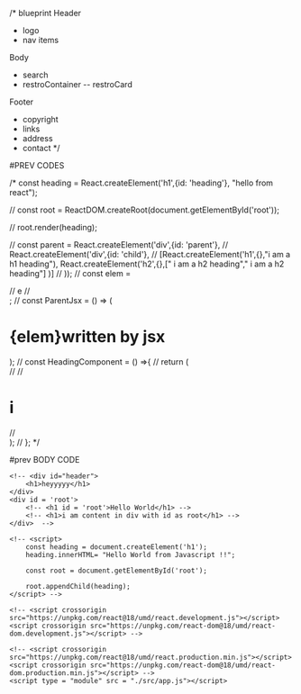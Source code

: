 /* blueprint
Header
- logo
- nav items

Body 
- search
- restroContainer
-- restroCard

Footer
- copyright
- links
- address
- contact
*/


#PREV CODES

/* const heading = React.createElement('h1',{id: 'heading'}, "hello from react");

// const root = ReactDOM.createRoot(document.getElementById('root'));

// root.render(heading);


// const parent = React.createElement('div',{id: 'parent'},
// React.createElement('div',{id: 'child'},
// [React.createElement('h1',{},"i am a h1 heading"), React.createElement('h2',{},[" i am a h2 heading"," i am a h2 heading"] )]
// ));
// const elem = <div>
// <span id = "ele">e</span>
//  </div>;
// const ParentJsx = () => (<h1 id = "parent" className = "head">{elem}written by jsx</h1>);
// const HeadingComponent = () =>{
//    return (<div id = "container">
//         <ParentJsx/>
//         <h1>i</h1>
//     </div>);
// }; */

#prev BODY CODE

<body>

    <!-- <div id="header">
        <h1>heyyyyy</h1>
    </div>
    <div id = 'root'>
        <!-- <h1 id = 'root'>Hello World</h1> -->
        <!-- <h1>i am content in div with id as root</h1> -->
    </div>  -->

    <!-- <script>
        const heading = document.createElement('h1');
        heading.innerHTML= "Hello World from Javascript !!";

        const root = document.getElementById('root');

        root.appendChild(heading);
    </script> -->

    <!-- <script crossorigin src="https://unpkg.com/react@18/umd/react.development.js"></script>
    <script crossorigin src="https://unpkg.com/react-dom@18/umd/react-dom.development.js"></script> -->

    <!-- <script crossorigin src="https://unpkg.com/react@18/umd/react.production.min.js"></script>
    <script crossorigin src="https://unpkg.com/react-dom@18/umd/react-dom.production.min.js"></script> -->
    <script type = "module" src = "./src/app.js"></script>
   
</body>
